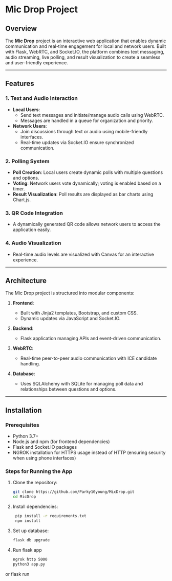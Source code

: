 # Mic Drop Project

## Overview
The **Mic Drop** project is an interactive web application that enables dynamic communication and real-time engagement for local and network users. Built with Flask, WebRTC, and Socket.IO, the platform combines text messaging, audio streaming, live polling, and result visualization to create a seamless and user-friendly experience.

---

## Features
### 1. Text and Audio Interaction
- **Local Users**:
  - Send text messages and initiate/manage audio calls using WebRTC.
  - Messages are handled in a queue for organization and priority.
- **Network Users**:
  - Join discussions through text or audio using mobile-friendly interfaces.
  - Real-time updates via Socket.IO ensure synchronized communication.

### 2. Polling System
- **Poll Creation**: Local users create dynamic polls with multiple questions and options.
- **Voting**: Network users vote dynamically; voting is enabled based on a timer.
- **Result Visualization**: Poll results are displayed as bar charts using Chart.js.

### 3. QR Code Integration
- A dynamically generated QR code allows network users to access the application easily.

### 4. Audio Visualization
- Real-time audio levels are visualized with Canvas for an interactive experience.

---

## Architecture
The Mic Drop project is structured into modular components:
1. **Frontend**:
   - Built with Jinja2 templates, Bootstrap, and custom CSS.
   - Dynamic updates via JavaScript and Socket.IO.
2. **Backend**:
   - Flask application managing APIs and event-driven communication.
3. **WebRTC**:
   - Real-time peer-to-peer audio communication with ICE candidate handling.

4. **Database**:
   - Uses SQLAlchemy with SQLite for managing poll data and relationships between questions and options.

---

## Installation

### Prerequisites
- Python 3.7+
- Node.js and npm (for frontend dependencies)
- Flask and Socket.IO packages
- NGROK installation for HTTPS usage instead of HTTP (ensuring security when using phone interfaces)

### Steps for Running the App
1. Clone the repository:
   ```bash
   git clone https://github.com/Parky10young/MicDrop.git
   cd MicDrop

2. Install dependencies:
   ```bash
    pip install -r requirements.txt
    npm install

3. Set up database:
   ```bash
   flask db upgrade

5. Run flask app
   ```cmd
   ngrok http 5000
   python3 app.py
or
    flask run


   
